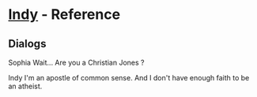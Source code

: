 # [Indy](../README.md) - Reference

## Dialogs

Sophia
Wait... Are you a Christian Jones ?

Indy
I'm an apostle of common sense. And I don't have enough faith to be an atheist.
